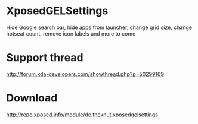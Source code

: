 XposedGELSettings
=================

Hide Google search bar, hide apps from launcher, change grid size, change hotseat count, remove icon labels and more to come

Support thread
=================
http://forum.xda-developers.com/showthread.php?p=50299169

Download
=================
http://repo.xposed.info/module/de.theknut.xposedgelsettings
